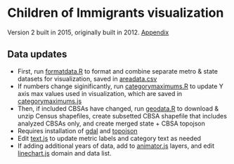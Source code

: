 # Children of Immigrants visualization
Version 2 built in 2015, originally built in 2012.
[Appendix](http://webapp.urban.org/charts/datatool/pages.cfm)

## Data updates
* First, run [formatdata.R](scripts/formatdata.R) to format and combine separate metro & state datasets for visualization, saved in [areadata.csv](data/areadata.csv)
 * If numbers change siginificantly, run [categorymaximums.R](scripts/categorymaximums.R) to update Y axis max values used in visualization, which are saved in [categorymaximums.js](data/categorymaximums.js)
* Then, if included CBSAs have changed, run [geodata.R](scripts/geodata.R) to download & unzip Census shapefiles, create subsetted CBSA shapefile that includes analyzed CBSAs only, and create merged state + CBSA topojson
 * Requires installation of [gdal](http://www.gdal.org/) and [topojson](https://github.com/mbostock/topojson/wiki/Installation)
* Edit [text.js](js/text.js) to update metric labels and category text as needed
* If adding additional years of data, add to [animator.js](/js/animator.js#L26) layers, and edit [linechart.js](https://github.com/UrbanInstitute/children-of-immigrants/commit/5eceb3bc98db328aee6c5ae3df45324237b107c8) domain and data list.